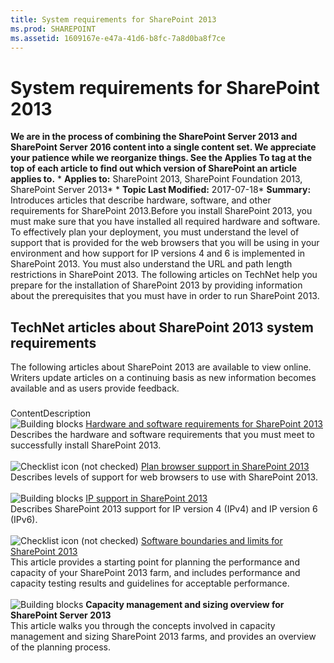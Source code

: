 ```yaml
---
title: System requirements for SharePoint 2013
ms.prod: SHAREPOINT
ms.assetid: 1609167e-e47a-41d6-b8fc-7a8d0ba8f7ce
---
```



# System requirements for SharePoint 2013
 **We are in the process of combining the SharePoint Server 2013 and SharePoint Server 2016 content into a single content set. We appreciate your patience while we reorganize things. See the Applies To tag at the top of each article to find out which version of SharePoint an article applies to.** * **Applies to:** SharePoint 2013, SharePoint Foundation 2013, SharePoint Server 2013*  * **Topic Last Modified:** 2017-07-18* **Summary:** Introduces articles that describe hardware, software, and other requirements for SharePoint 2013.Before you install SharePoint 2013, you must make sure that you have installed all required hardware and software. To effectively plan your deployment, you must understand the level of support that is provided for the web browsers that you will be using in your environment and how support for IP versions 4 and 6 is implemented in SharePoint 2013. You must also understand the URL and path length restrictions in SharePoint 2013. The following articles on TechNet help you prepare for the installation of SharePoint 2013 by providing information about the prerequisites that you must have in order to run SharePoint 2013.
## TechNet articles about SharePoint 2013 system requirements

The following articles about SharePoint 2013 are available to view online. Writers update articles on a continuing basis as new information becomes available and as users provide feedback.
### 

ContentDescription <br/> ![Building blocks](images/) [Hardware and software requirements for SharePoint 2013](html/hardware-and-software-requirements-for-sharepoint-2013.md) <br/> Describes the hardware and software requirements that you must meet to successfully install SharePoint 2013.  <br/>  <br/> ![Checklist icon (not checked)](images/) [Plan browser support in SharePoint 2013](html/plan-browser-support-in-sharepoint-2013.md) <br/> Describes levels of support for web browsers to use with SharePoint 2013.  <br/>  <br/> ![Building blocks](images/) [IP support in SharePoint 2013](html/ip-support-in-sharepoint-2013.md) <br/> Describes SharePoint 2013 support for IP version 4 (IPv4) and IP version 6 (IPv6).  <br/>  <br/> ![Checklist icon (not checked)](images/) [Software boundaries and limits for SharePoint 2013](html/software-boundaries-and-limits-for-sharepoint-2013.md) <br/> This article provides a starting point for planning the performance and capacity of your SharePoint 2013 farm, and includes performance and capacity testing results and guidelines for acceptable performance.  <br/>  <br/> ![Building blocks](images/) **Capacity management and sizing overview for SharePoint Server 2013** <br/> This article walks you through the concepts involved in capacity management and sizing SharePoint 2013 farms, and provides an overview of the planning process.  <br/> 
